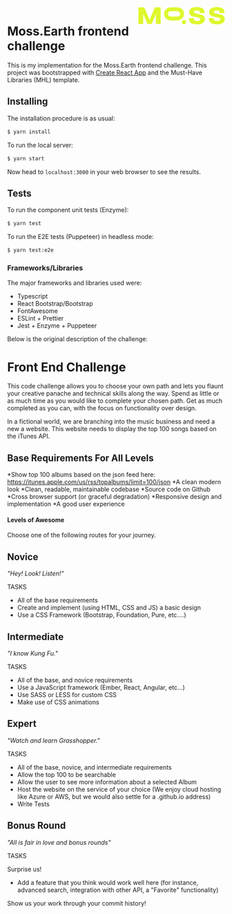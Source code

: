 <img src="https://github.com/vittau/moss-frontend-challenge/raw/main/public/moss-green-logo.png" alt="moss-logo" width="200" align="right">

# Moss.Earth frontend challenge

This is my implementation for the Moss.Earth frontend challenge. This project was bootstrapped with [Create React App](https://github.com/facebook/create-react-app) and the Must-Have Libraries (MHL) template.

## Installing

The installation procedure is as usual:

```bash
$ yarn install
```

To run the local server:

```bash
$ yarn start
```

Now head to `localhost:3000` in your web browser to see the results.

## Tests

To run the component unit tests (Enzyme):

```bash
$ yarn test
```

To run the E2E tests (Puppeteer) in headless mode:

```bash
$ yarn test:e2e
```

### Frameworks/Libraries

The major frameworks and libraries used were:

- Typescript
- React Bootstrap/Bootstrap
- FontAwesome
- ESLint + Prettier
- Jest + Enzyme + Puppeteer

Below is the original description of the challenge:

# Front End Challenge

This code challenge allows you to choose your own path and lets you flaunt your creative panache and technical skills along the way. Spend as little or as much time as you would like to complete your chosen path. Get as much completed as you can, with the focus on functionality over design.

In a fictional world, we are branching into the music business and need a new a website. This website needs to display the top 100 songs based on the iTunes API.

## Base Requirements For All Levels

*Show top 100 albums based on the json feed here: https://itunes.apple.com/us/rss/topalbums/limit=100/json
*A clean modern look
*Clean, readable, maintainable codebase
*Source code on Github
*Cross browser support (or graceful degradation)
*Responsive design and implementation
\*A good user experience

#### Levels of Awesome

Choose one of the following routes for your journey.

## Novice

_"Hey! Look! Listen!"_

TASKS

- All of the base requirements
- Create and implement (using HTML, CSS and JS) a basic design
- Use a CSS Framework (Bootstrap, Foundation, Pure, etc.…)

## Intermediate

_"I know Kung Fu."_

TASKS

- All of the base, and novice requirements
- Use a JavaScript framework (Ember, React, Angular, etc...)
- Use SASS or LESS for custom CSS
- Make use of CSS animations

## Expert

_"Watch and learn Grasshopper."_

TASKS

- All of the base, novice, and intermediate requirements
- Allow the top 100 to be searchable
- Allow the user to see more information about a selected Album
- Host the website on the service of your choice (We enjoy cloud hosting like Azure or AWS, but we would also settle for a .github.io address)
- Write Tests

## Bonus Round

_"All is fair in love and bonus rounds"_

TASKS

Surprise us!

- Add a feature that you think would work well here (for instance, advanced search, integration with other API, a "Favorite" functionality)

Show us your work through your commit history!
